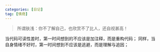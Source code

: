 ```yaml
---
categories: [日记]
tag: [情商]
---
```

 

> 所谓肤浅：你不了解自己，也欣赏不了比人，还自视甚高！

当代码可读性差时，第一时间想到的不应该是加注释，而是重构代码；
同样，当自身情绪不好时，第一时间想到不应该是逃避，而是理解与追因；

